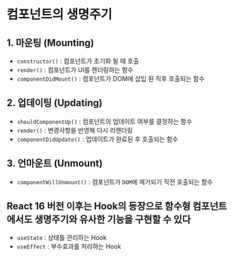 # 컴포넌트의 생명주기

## 1. 마운팅 (Mounting)

- `constructor()` : 컴포넌트가 초기화 될 때 호출
- `render()` : 컴포넌트가 UI를 렌더링하는 함수
- `componentDidMount()` : 컴포넌트가 DOM에 삽입 된 직후 호출되는 함수

## 2. 업데이팅 (Updating)

- `shouldComponentUp()` : 컴포넌트의 업데이트 여부를 결정하는 함수
- `render()` : 변경사항을 반영해 다시 리렌더링
- `componentDidUpdate()` : 업데이트가 완료된 후 호출되는 함수

## 3. 언마운트 (Unmount)

- `componentWillUnmount()` : 컴포넌트가 `DOM`에 제거되기 직전 호출되는 함수

## React 16 버전 이후는 Hook의 등장으로 함수형 컴포넌트에서도 생명주기와 유사한 기능을 구현할 수 있다

- `useState` : 상태틀 관리하는 Hook
- `useEffect` : 부수효과를 처리하는 Hook
